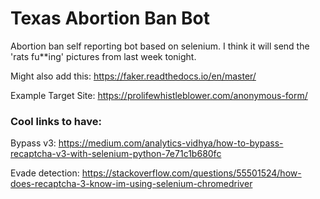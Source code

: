 # Texas Abortion Ban Bot 
Abortion ban self reporting bot based on selenium. I think it will send the 'rats fu**ing' pictures from last week tonight.  

Might also add this: 
https://faker.readthedocs.io/en/master/

Example Target Site: https://prolifewhistleblower.com/anonymous-form/


### Cool links to have:

Bypass v3: https://medium.com/analytics-vidhya/how-to-bypass-recaptcha-v3-with-selenium-python-7e71c1b680fc

Evade detection: https://stackoverflow.com/questions/55501524/how-does-recaptcha-3-know-im-using-selenium-chromedriver
